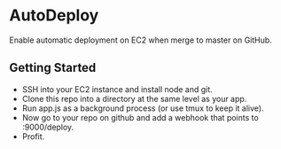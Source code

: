 # AutoDeploy
Enable automatic deployment on EC2 when merge to master on GitHub.

## Getting Started

- SSH into your EC2 instance and install node and git.
- Clone this repo into a directory at the same level as your app. 
- Run app.js as a background process (or use tmux to keep it alive).
- Now go to your repo on github and add a webhook that points to <yourInstance>:9000/deploy.
- Profit.

